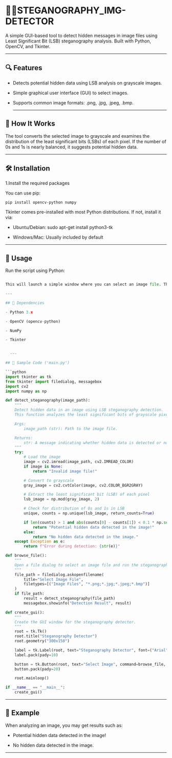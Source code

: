 # 🕵️‍♂️STEGANOGRAPHY_IMG-DETECTOR

A simple GUI-based tool to detect hidden messages in image files using Least Significant Bit (LSB) steganography analysis. Built with Python, OpenCV, and Tkinter.


---

## 🔍 Features
- Detects potential hidden data using LSB analysis on grayscale images.

- Simple graphical user interface (GUI) to select images.

- Supports common image formats: .png, .jpg, .jpeg, .bmp.

  
  ---


## 🧠 How It Works
The tool converts the selected image to grayscale and examines the distribution of the least significant bits (LSBs) of each pixel. If the number of 0s and 1s is nearly balanced, it suggests potential hidden data.


---

## 🛠️ Installation
1.Install the required packages

You can use pip:

```pip install opencv-python numpy```

Tkinter comes pre-installed with most Python distributions. If not, install it via:

- Ubuntu/Debian: sudo apt-get install python3-tk

- Windows/Mac: Usually included by default


---


## 🚀 Usage
Run the script using Python:

```python steganography_detector.py

This will launch a simple window where you can select an image file. The application will then analyze the image and display whether hidden data is potentially present.

---

## 📌 Dependencies

- Python 3.x

- OpenCV (opencv-python)

- NumPy

- Tkinter


  ---

## 🧪 Sample Code ('main.py')

```python
import tkinter as tk
from tkinter import filedialog, messagebox
import cv2
import numpy as np

def detect_steganography(image_path):
    """
    Detect hidden data in an image using LSB steganography detection.
    This function analyzes the least significant bits of grayscale pixel values.

    Args:
        image_path (str): Path to the image file.

    Returns:
        str: A message indicating whether hidden data is detected or not.
    """
    try:
        # Load the image
        image = cv2.imread(image_path, cv2.IMREAD_COLOR)
        if image is None:
            return "Invalid image file!"

        # Convert to grayscale
        gray_image = cv2.cvtColor(image, cv2.COLOR_BGR2GRAY)

        # Extract the least significant bit (LSB) of each pixel
        lsb_image = np.mod(gray_image, 2)

        # Check for distribution of 0s and 1s in LSB
        unique, counts = np.unique(lsb_image, return_counts=True)

        if len(counts) > 1 and abs(counts[0] - counts[1]) < 0.1 * np.sum(counts):
            return "Potential hidden data detected in the image!"
        else:
            return "No hidden data detected in the image."
    except Exception as e:
        return f"Error during detection: {str(e)}"

def browse_file():
    """
    Open a file dialog to select an image file and run the steganography detector.
    """
    file_path = filedialog.askopenfilename(
        title="Select Image File",
        filetypes=[("Image Files", "*.png;*.jpg;*.jpeg;*.bmp")]
    )
    if file_path:
        result = detect_steganography(file_path)
        messagebox.showinfo("Detection Result", result)

def create_gui():
    """
    Create the GUI window for the steganography detector.
    """
    root = tk.Tk()
    root.title("Steganography Detector")
    root.geometry("300x150")

    label = tk.Label(root, text="Steganography Detector", font=("Arial", 16))
    label.pack(pady=10)

    button = tk.Button(root, text="Select Image", command=browse_file, width=20)
    button.pack(pady=20)

    root.mainloop()

if __name__ == "__main__":
    create_gui()
```

---


## 🧪 Example
When analyzing an image, you may get results such as:

- Potential hidden data detected in the image!

- No hidden data detected in the image.

  
---
